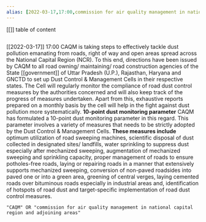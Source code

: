 ```yaml
---
alias: [2022-03-17,17:00,commission for air quality management in national capital region and adjoining areas]
---
```

[[]]
table of content
```toc
```

[[2022-03-17]] 17:00
CAQM is taking steps to effectively tackle dust pollution emanating from roads, right of way and open areas spread across the National Capital Region (NCR).
To this end, directions have been issued by CAQM to all road owning/ maintaining/ road construction agencies of the State [[government]] of Uttar Pradesh (U.P.), Rajasthan, Haryana and GNCTD to set up Dust Control & Management Cells in their respective states.
The Cell will regularly monitor the compliance of road dust control measures by the authorities concerned and will also keep track of the progress of measures undertaken. Apart from this, exhaustive reports prepared on a monthly basis by the cell will help in the fight against dust pollution more systematically.
**10-point dust monitoring parameter**
CAQM has formulated a 10-point dust monitoring parameter in this regard.
This parameter involves a variety of measures that needs to be strictly adopted by the Dust Control & Management Cells.
**These measures include**
optimum utilization of road sweeping machines,
scientific disposal of dust collected in designated sites/ landfills,
water sprinkling to suppress dust especially after mechanized sweeping,
augmentation of mechanized sweeping and sprinkling capacity,
proper management of roads to ensure potholes-free roads,
laying or repairing roads in a manner that extensively supports mechanized sweeping,
conversion of non-paved roadsides into paved one or into a green area,
greening of central verges,
laying cemented roads over bituminous roads especially in industrial areas and,
identification of hotspots of road dust and target-specific implementation of road dust control measures.
```query
"CAQM" OR "commission for air quality management in national capital region and adjoining areas"
```